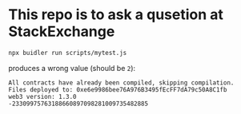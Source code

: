# This repo is to ask a qusetion at StackExchange

```sh
npx buidler run scripts/mytest.js
```
produces a wrong value (should be `2`):
```
All contracts have already been compiled, skipping compilation.
Files deployed to: 0xe6e9986bee76A976B3495fEcFF7dA79c50A8C1fb
web3 version: 1.3.0
-23309975763188660897098281009735482885
```
